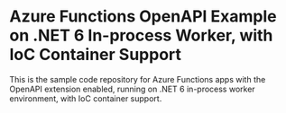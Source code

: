 # Azure Functions OpenAPI Example on .NET 6 In-process Worker, with IoC Container Support #

This is the sample code repository for Azure Functions apps with the OpenAPI extension enabled, running on .NET 6 in-process worker environment, with IoC container support.
